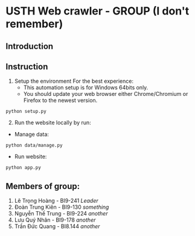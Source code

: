 # USTH Web crawler - GROUP (I don't remember)

## Introduction

## Instruction

1. Setup the environment
For the best experience:
    - This automation setup is for Windows 64bits only.
    - You should update your web browser either Chrome/Chromium or Firefox to the newest version.
```console
python setup.py
```
2. Run the website locally by run:
* Manage data:
```console
python data/manage.py
```

* Run website:
```console
python app.py
```

## Members of group:
1. Lê Trọng Hoàng - BI9-241 _Leader_
2. Đoàn Trung Kiên - BI9-130 _something_
3. Nguyễn Thế Trung - BI9-224 _another_
4. Lưu Quý Nhân - BI9-178 _another_
5. Trần Đức Quang - BI8.144 _another_
